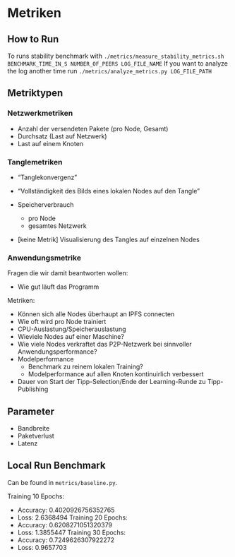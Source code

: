 # Metriken

## How to Run

To runs stability benchmark with `./metrics/measure_stability_metrics.sh BENCHMARK_TIME_IN_S NUMBER_OF_PEERS LOG_FILE_NAME`
If you want to analyze the log another time run `./metrics/analyze_metrics.py LOG_FILE_PATH`

## Metriktypen
### Netzwerkmetriken
- Anzahl der versendeten Pakete (pro Node, Gesamt)
- Durchsatz (Last auf Netzwerk)
- Last auf einem Knoten
### Tanglemetriken
- “Tanglekonvergenz”
- “Vollständigkeit des Bilds eines lokalen Nodes auf den Tangle”
- Speicherverbrauch
    - pro Node
    - gesamtes Netzwerk

- [keine Metrik] Visualisierung des Tangles auf einzelnen Nodes
### Anwendungsmetrike
Fragen die wir damit beantworten wollen:
- Wie gut läuft das Programm

Metriken:
- Können sich alle Nodes überhaupt an IPFS connecten
- Wie oft wird pro Node trainiert
- CPU-Auslastung/Speicherauslastung
- Wieviele Nodes auf einer Maschine?
- Wie viele Nodes verkraftet das P2P-Netzwerk bei sinnvoller Anwendungsperformance?
- Modelperformance
    - Benchmark zu reinem lokalen Training?        
    - Modelperformance auf allen Knoten kontinuirlich verbessert
- Dauer von Start der Tipp-Selection/Ende der Learning-Runde zu Tipp-Publishing

## Parameter

- Bandbreite
- Paketverlust
- Latenz


## Local Run Benchmark
Can be found in `metrics/baseline.py`.


Training 10 Epochs:
- Accuracy: 0.4020926756352765
- Loss: 2.6368494
Training 20 Epochs:
- Accuracy: 0.6208271051320379
- Loss: 1.3855447
Training 30 Epochs:
- Accuracy: 0.7249626307922272
- Loss: 0.9657703